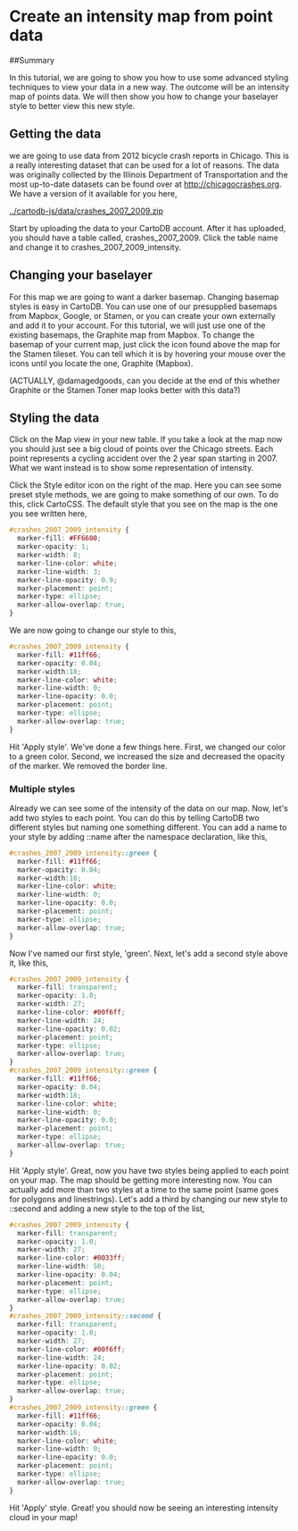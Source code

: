 Create an intensity map from point data
== 

##Summary

In this tutorial, we are going to show you how to use some advanced styling techniques to view your data in a new way. The outcome will be an intensity map of points data. We will then show you how to change your baselayer style to better view this new style.

## Getting the data

we are going to use data from 2012 bicycle crash reports in Chicago. This is a really interesting dataset that can be used for a lot of reasons. The data was originally collected by the Illinois Department of Transportation and the most up-to-date datasets can be found over at http://chicagocrashes.org. We have a version of it available for you here, 

[../cartodb-js/data/crashes_2007_2009.zip](../cartodb-js/data/crashes_2007_2009.zip)

Start by uploading the data to your CartoDB account. After it has uploaded, you should have a table called, crashes_2007_2009. Click the table name and change it to crashes_2007_2009_intensity.

## Changing your baselayer

For this map we are going to want a darker basemap. Changing basemap styles is easy in CartoDB. You can use one of our presupplied basemaps from Mapbox, Google, or Stamen, or you can create your own externally and add it to your account. For this tutorial, we will just use one of the existing basemaps, the Graphite map from Mapbox. To change the basemap of your current map, just click the icon found above the map for the Stamen tileset. You can tell which it is by hovering your mouse over the icons until you locate the one, Graphite (Mapbox). 

(ACTUALLY, @damagedgoods, can you decide at the end of this whether Graphite or the Stamen Toner map looks better with this data?)

## Styling the data

Click on the Map view in your new table. If you take a look at the map now you should just see a big cloud of points over the Chicago streets. Each point represents a cycling accident over the 2 year span starting in 2007. What we want instead is to show some representation of intensity. 

Click the Style editor icon on the right of the map. Here you can see some preset style methods, we are going to make something of our own. To do this, click CartoCSS. The default style that you see on the map is the one you see written here, 

```css
#crashes_2007_2009_intensity {
  marker-fill: #FF6600;
  marker-opacity: 1;
  marker-width: 8;
  marker-line-color: white;
  marker-line-width: 3;
  marker-line-opacity: 0.9;
  marker-placement: point;
  marker-type: ellipse;
  marker-allow-overlap: true;
}
```

We are now going to change our style to this,

```css
#crashes_2007_2009_intensity {
  marker-fill: #11ff66;
  marker-opacity: 0.04;
  marker-width:18;
  marker-line-color: white;
  marker-line-width: 0;
  marker-line-opacity: 0.0;
  marker-placement: point;
  marker-type: ellipse;
  marker-allow-overlap: true;
}
```

Hit 'Apply style'. We've done a few things here. First, we changed our color to a green color. Second, we increased the size and decreased the opacity of the marker. We removed the border line. 

### Multiple styles

Already we can see some of the intensity of the data on our map. Now, let's add two styles to each point. You can do this by telling CartoDB two different styles but naming one something different. You can add a name to your style by adding ::name after the namespace declaration, like this, 

```css
#crashes_2007_2009_intensity::green {
  marker-fill: #11ff66;
  marker-opacity: 0.04;
  marker-width:18;
  marker-line-color: white;
  marker-line-width: 0;
  marker-line-opacity: 0.0;
  marker-placement: point;
  marker-type: ellipse;
  marker-allow-overlap: true;
}
```

Now I've named our first style, 'green'. Next, let's add a second style above it, like this,

```css
#crashes_2007_2009_intensity {
  marker-fill: transparent;
  marker-opacity: 1.0;
  marker-width: 27;
  marker-line-color: #00f6ff;
  marker-line-width: 24;
  marker-line-opacity: 0.02;
  marker-placement: point;
  marker-type: ellipse;
  marker-allow-overlap: true;
}
#crashes_2007_2009_intensity::green {
  marker-fill: #11ff66;
  marker-opacity: 0.04;
  marker-width:18;
  marker-line-color: white;
  marker-line-width: 0;
  marker-line-opacity: 0.0;
  marker-placement: point;
  marker-type: ellipse;
  marker-allow-overlap: true;
}
```

Hit 'Apply style'. Great, now you have two styles being applied to each point on your map. The map should be getting more interesting now. You can actually add more than two styles at a time to the same point (same goes for polygons and linestrings). Let's add a third by changing our new style to ::second and adding a new style to the top of the list,

```css
#crashes_2007_2009_intensity {
  marker-fill: transparent;
  marker-opacity: 1.0;
  marker-width: 27;
  marker-line-color: #0033ff;
  marker-line-width: 50;
  marker-line-opacity: 0.04;
  marker-placement: point;
  marker-type: ellipse;
  marker-allow-overlap: true;
}
#crashes_2007_2009_intensity::second {
  marker-fill: transparent;
  marker-opacity: 1.0;
  marker-width: 27;
  marker-line-color: #00f6ff;
  marker-line-width: 24;
  marker-line-opacity: 0.02;
  marker-placement: point;
  marker-type: ellipse;
  marker-allow-overlap: true;
}
#crashes_2007_2009_intensity::green {
  marker-fill: #11ff66;
  marker-opacity: 0.04;
  marker-width:18;
  marker-line-color: white;
  marker-line-width: 0;
  marker-line-opacity: 0.0;
  marker-placement: point;
  marker-type: ellipse;
  marker-allow-overlap: true;
}
```

Hit 'Apply' style. Great! you should now be seeing an interesting intensity cloud in your map!

